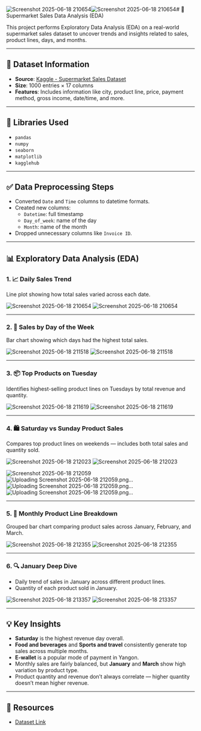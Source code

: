 ![Screenshot 2025-06-18 210654](https://github.com/user-attachments/assets/bfc90ee1-8548-466c-a238-9bd5e0fd46d5)![Screenshot 2025-06-18 210654](https://github.com/user-attachments/assets/bfc90ee1-8548-466c-a238-9bd5e0fd46d5)# 🛒 Supermarket Sales Data Analysis (EDA)

This project performs Exploratory Data Analysis (EDA) on a real-world supermarket sales dataset to uncover trends and insights related to sales, product lines, days, and months.

---

## 📂 Dataset Information

- **Source**: [Kaggle - Supermarket Sales Dataset](https://www.kaggle.com/datasets/aungpyaeap/supermarket-sales)
- **Size**: 1000 entries × 17 columns
- **Features**: Includes information like city, product line, price, payment method, gross income, date/time, and more.

---

## 🔧 Libraries Used

- `pandas`
- `numpy`
- `seaborn`
- `matplotlib`
- `kagglehub`

---

## ✅ Data Preprocessing Steps

- Converted `Date` and `Time` columns to datetime formats.
- Created new columns:
  - `Datetime`: full timestamp
  - `Day_of_week`: name of the day
  - `Month`: name of the month
- Dropped unnecessary columns like `Invoice ID`.

---

## 📊 Exploratory Data Analysis (EDA)

### 1. 📈 Daily Sales Trend
Line plot showing how total sales varied across each date.

![Screenshot 2025-06-18 210654](https://github.com/user-attachments/assets/907fa12b-a299-44e4-8d90-f847c55d2b54)
![Screenshot 2025-06-18 210654](https://github.com/user-attachments/assets/907fa12b-a299-44e4-8d90-f847c55d2b54)

---

### 2. 📅 Sales by Day of the Week
Bar chart showing which days had the highest total sales.

![Screenshot 2025-06-18 211518](https://github.com/user-attachments/assets/360aa3d8-971a-401e-94f2-8a8b298b636b)
![Screenshot 2025-06-18 211518](https://github.com/user-attachments/assets/360aa3d8-971a-401e-94f2-8a8b298b636b)

---

### 3. 📦 Top Products on Tuesday
Identifies highest-selling product lines on Tuesdays by total revenue and quantity.

![Screenshot 2025-06-18 211619](https://github.com/user-attachments/assets/4a0f3a9b-990b-4d20-ac08-9fb8e5c58d16)
![Screenshot 2025-06-18 211619](https://github.com/user-attachments/assets/4a0f3a9b-990b-4d20-ac08-9fb8e5c58d16)

---

### 4. 🛍️ Saturday vs Sunday Product Sales
Compares top product lines on weekends — includes both total sales and quantity sold.

![Screenshot 2025-06-18 212023](https://github.com/user-attachments/assets/2dbf5158-9b05-408e-b64f-cadeac34da84)
![Screenshot 2025-06-18 212023](https://github.com/user-attachments/assets/2dbf5158-9b05-408e-b64f-cadeac34da84)

![Screenshot 2025-06-18 212059](https://github.com/user-attachments/assets/a39cbc61-43ed-48b6-bebe-84a6a3787967)
![Uploading Screenshot 2025-06-18 212059.png…]()
![Uploading Screenshot 2025-06-18 212059.png…]()
![Uploading Screenshot 2025-06-18 212059.png…]()

---

### 5. 📅 Monthly Product Line Breakdown
Grouped bar chart comparing product sales across January, February, and March.

![Screenshot 2025-06-18 212355](https://github.com/user-attachments/assets/8cb9c631-37cd-40b2-888b-efb8ffa12a67)
![Screenshot 2025-06-18 212355](https://github.com/user-attachments/assets/8cb9c631-37cd-40b2-888b-efb8ffa12a67)

---

### 6. 🔍 January Deep Dive
- Daily trend of sales in January across different product lines.
- Quantity of each product sold in January.

![Screenshot 2025-06-18 213357](https://github.com/user-attachments/assets/cb2a5470-a869-41fe-8644-8af30652d16c)
![Screenshot 2025-06-18 213357](https://github.com/user-attachments/assets/cb2a5470-a869-41fe-8644-8af30652d16c)

---

## 💡 Key Insights

- **Saturday** is the highest revenue day overall.
- **Food and beverages** and **Sports and travel** consistently generate top sales across multiple months.
- **E-wallet** is a popular mode of payment in Yangon.
- Monthly sales are fairly balanced, but **January** and **March** show high variation by product type.
- Product quantity and revenue don’t always correlate — higher quantity doesn’t mean higher revenue.

---

## 📎 Resources

- [Dataset Link](https://www.kaggle.com/datasets/aungpyaeap/supermarket-sales)
